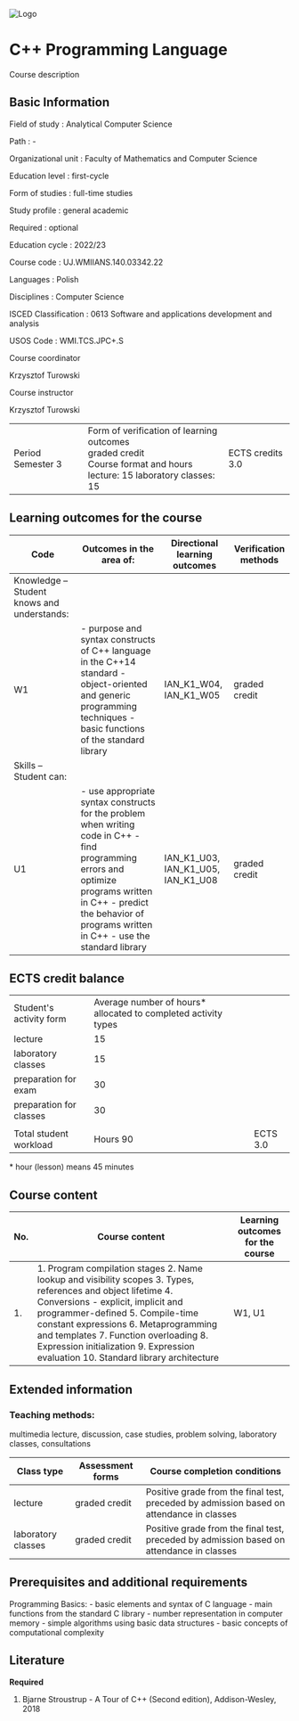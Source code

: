 ![Logo](/uploads/syllabus_logo/uj/banner/66701ffaad7b5.png)

# C++ Programming Language

Course description

## Basic Information

Field of study
:   Analytical Computer Science

Path
:   -

Organizational unit
:   Faculty of Mathematics and Computer Science

Education level
:   first-cycle

Form of studies
:   full-time studies

Study profile
:   general academic

Required
:   optional

Education cycle
:   2022/23

Course code
:   UJ.WMIIANS.140.03342.22

Languages
:   Polish

Disciplines
:   Computer Science

ISCED Classification
:   0613 Software and applications development and analysis

USOS Code
:   WMI.TCS.JPC+.S

Course coordinator

Krzysztof Turowski

Course instructor

Krzysztof Turowski

|  |  |  |
| --- | --- | --- |
| Period  Semester 3 | Form of verification of learning outcomes <br/> graded credit <br/> Course format and hours  <br/> lecture: 15   laboratory classes: 15 | ECTS credits  3.0 |

## Learning outcomes for the course

| Code | Outcomes in the area of: | Directional learning outcomes | Verification methods |
| --- | --- | --- | --- |
| Knowledge – Student knows and understands: | | | |
| W1 | - purpose and syntax constructs of C++ language in the C++14 standard - object-oriented and generic programming techniques - basic functions of the standard library | IAN\_K1\_W04,   IAN\_K1\_W05 | graded credit |
| Skills – Student can: | | | |
| U1 | - use appropriate syntax constructs for the problem when writing code in C++ - find programming errors and optimize programs written in C++ - predict the behavior of programs written in C++ - use the standard library | IAN\_K1\_U03,   IAN\_K1\_U05,   IAN\_K1\_U08 | graded credit |

## ECTS credit balance

|  |  |  |
| --- | --- | --- |
| Student's activity form | Average number of hours\* allocated to completed activity types | |
| lecture | 15 | |
| laboratory classes | 15 | |
| preparation for exam | 30 | |
| preparation for classes | 30 | |
|  | | |
| Total student workload | Hours  90 | ECTS  3.0 |

\* hour (lesson) means 45 minutes

## Course content

| No. | Course content | Learning outcomes for the course |
| --- | --- | --- |
| 1. | 1. Program compilation stages    2. Name lookup and visibility scopes    3. Types, references and object lifetime    4. Conversions - explicit, implicit and programmer-defined    5. Compile-time constant expressions    6. Metaprogramming and templates    7. Function overloading    8. Expression initialization    9. Expression evaluation    10. Standard library architecture | W1,   U1 |

## Extended information

### Teaching methods:

multimedia lecture, discussion, case studies, problem solving, laboratory classes, consultations

| Class type | Assessment forms | Course completion conditions |
| --- | --- | --- |
| lecture | graded credit | Positive grade from the final test, preceded by admission based on attendance in classes |
| laboratory classes | graded credit | Positive grade from the final test, preceded by admission based on attendance in classes |

## Prerequisites and additional requirements

Programming Basics: - basic elements and syntax of C language - main functions from the standard C library - number representation in computer memory - simple algorithms using basic data structures - basic concepts of computational complexity

## Literature

**Required** 

1. Bjarne Stroustrup - A Tour of C++ (Second edition), Addison-Wesley, 2018